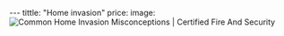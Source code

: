 --- tittle: "Home invasion"
price: 
image:![Common Home Invasion Misconceptions | Certified Fire And Security](https://certfs.com/wp-content/uploads/2019/01/AdobeStock_127452165.jpeg)
<!--stackedit_data:
eyJoaXN0b3J5IjpbLTExNTY0NjA5ODcsLTE5NTI2MzAzNDddfQ
==
-->